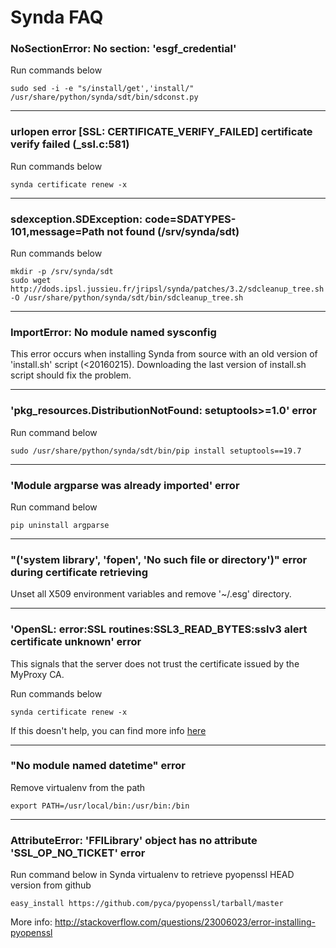 # Synda FAQ

### NoSectionError: No section: 'esgf_credential'

Run commands below

    sudo sed -i -e "s/install/get','install/" /usr/share/python/synda/sdt/bin/sdconst.py 

--------------------------------------------------------

### urlopen error [SSL: CERTIFICATE_VERIFY_FAILED] certificate verify failed (_ssl.c:581)

Run commands below

    synda certificate renew -x

--------------------------------------------------------

### sdexception.SDException: code=SDATYPES-101,message=Path not found (/srv/synda/sdt)

Run commands below

    mkdir -p /srv/synda/sdt
    sudo wget http://dods.ipsl.jussieu.fr/jripsl/synda/patches/3.2/sdcleanup_tree.sh -O /usr/share/python/synda/sdt/bin/sdcleanup_tree.sh

--------------------------------------------------------

### ImportError: No module named sysconfig

This error occurs when installing Synda from source with an old version of
'install.sh' script (<20160215). Downloading the last version of install.sh
script should fix the problem.

--------------------------------------------------------

### 'pkg_resources.DistributionNotFound: setuptools>=1.0' error

Run command below

    sudo /usr/share/python/synda/sdt/bin/pip install setuptools==19.7

--------------------------------------------------------

### 'Module argparse was already imported' error

Run command below

    pip uninstall argparse

--------------------------------------------------------

### "('system library', 'fopen', 'No such file or directory')" error during certificate retrieving

Unset all X509 environment variables and remove '~/.esg' directory.

--------------------------------------------------------

### 'OpenSL: error:SSL routines:SSL3_READ_BYTES:sslv3 alert certificate unknown' error

This signals that the server does not trust the certificate issued by the
MyProxy CA.

Run commands below

    synda certificate renew -x

If this doesn't help, you can find more info
[here](https://github.com/ESGF/esgf.github.io/wiki/CMIP5_FAQs)

--------------------------------------------------------

### "No module named datetime" error

Remove virtualenv from the path

    export PATH=/usr/local/bin:/usr/bin:/bin

--------------------------------------------------------

### AttributeError: 'FFILibrary' object has no attribute 'SSL_OP_NO_TICKET' error

Run command below in Synda virtualenv to retrieve pyopenssl HEAD version from github

    easy_install https://github.com/pyca/pyopenssl/tarball/master

More info: http://stackoverflow.com/questions/23006023/error-installing-pyopenssl
